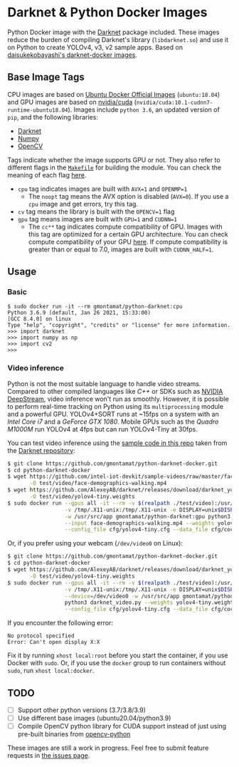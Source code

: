 # Darknet & Python Docker Images

Python Docker image with the [Darknet](https://github.com/AlexeyAB/darknet) package included. These images reduce the
burden of compiling Darknet's library (`libdarknet.so`) and use it on Python to create YOLOv4, v3, v2 sample apps. Based
on [daisukekobayashi's darknet-docker images](https://github.com/daisukekobayashi/darknet-docker).

## Base Image Tags

CPU images are based on [Ubuntu Docker Official Images](https://hub.docker.com/_/ubuntu) (`ubuntu:18.04`) and GPU images
are based on [nvidia/cuda](https://hub.docker.com/r/nvidia/cuda/) (`nvidia/cuda:10.1-cudnn7-runtime-ubuntu18.04`).
Images include `python 3.6`, an updated version of `pip`, and the following libraries:

* [Darknet](https://github.com/AlexeyAB/darknet)
* [Numpy](https://pypi.org/project/numpy/)
* [OpenCV](https://pypi.org/project/opencv-python/)

Tags indicate whether the image supports GPU or not. They also refer to different flags in
the [`Makefile`](https://github.com/AlexeyAB/darknet/blob/master/Makefile) for building the module. You can check the
meaning of each
flag [here](https://github.com/AlexeyAB/darknet#how-to-compile-on-linux-using-make "How to compile on Linux").

* ``cpu`` tag indicates images are built with `AVX=1` and `OPENMP=1`
    - The ``noopt`` tag means the AVX option is disabled (``AVX=0``). If you use a ``cpu`` image and get errors, try
      this tag.
* ``cv`` tag means the library is built with the `OPENCV=1` flag
* ``gpu`` tag means images are built with ``GPU=1`` and ``CUDNN=1``
    - The ``cc**`` tag indicates compute compatibility of GPU. Images with this tag are optimized for a certain GPU
      architecture. You can check compute compatibility of your
      GPU [here](https://developer.nvidia.com/cuda-gpus "CUDA GPUs"). If compute compatibility is greater than or equal
      to 7.0, images are built with ``CUDNN_HALF=1``.

## Usage

### Basic

```
$ sudo docker run -it --rm gmontamat/python-darknet:cpu
Python 3.6.9 (default, Jan 26 2021, 15:33:00)
[GCC 8.4.0] on linux
Type "help", "copyright", "credits" or "license" for more information.
>>> import darknet
>>> import numpy as np
>>> import cv2
>>> 
```

### Video inference

Python is not the most suitable language to handle video streams. Compared to other compiled languages like *C++* or
SDKs such as [NVIDIA DeepStream](https://developer.nvidia.com/deepstream-sdk), video inference won't run as smoothly.
However, it is possible to perform real-time tracking on Python using its `multiprocessing` module and a powerful GPU.
YOLOv4+SORT runs at ~15fps on a system with an *Intel Core i7* and a *GeForce GTX 1080*. Mobile GPUs such as the
*Quadro M1000M* run YOLOv4 at 4fps but can run YOLOv4-Tiny at 30fps.

You can test video inference using the [sample code in this repo](./test/video) taken from
the [Darknet repository](https://github.com/AlexeyAB/darknet/blob/master/darknet_video.py):

```bash
$ git clone https://github.com/gmontamat/python-darknet-docker.git
$ cd python-darknet-docker
$ wget https://github.com/intel-iot-devkit/sample-videos/raw/master/face-demographics-walking.mp4 \
       -O test/video/face-demographics-walking.mp4
$ wget https://github.com/AlexeyAB/darknet/releases/download/darknet_yolo_v4_pre/yolov4-tiny.weights \
       -O test/video/yolov4-tiny.weights
$ sudo docker run --gpus all -it --rm -v $(realpath ./test/video):/usr/src/app \
                  -v /tmp/.X11-unix:/tmp/.X11-unix -e DISPLAY=unix$DISPLAY \
                  -w /usr/src/app gmontamat/python-darknet:gpu python3 darknet_video.py \
                  --input face-demographics-walking.mp4 --weights yolov4-tiny.weights \
                  --config_file cfg/yolov4-tiny.cfg --data_file cfg/coco.data
```

Or, if you prefer using your webcam (`/dev/video0` on Linux):

```bash
$ git clone https://github.com/gmontamat/python-darknet-docker.git
$ cd python-darknet-docker
$ wget https://github.com/AlexeyAB/darknet/releases/download/darknet_yolo_v4_pre/yolov4-tiny.weights \
       -O test/video/yolov4-tiny.weights
$ sudo docker run --gpus all -it --rm -v $(realpath ./test/video):/usr/src/app \
                  -v /tmp/.X11-unix:/tmp/.X11-unix -e DISPLAY=unix$DISPLAY \
                  --device=/dev/video0 -w /usr/src/app gmontamat/python-darknet:gpu \
                  python3 darknet_video.py --weights yolov4-tiny.weights \
                  --config_file cfg/yolov4-tiny.cfg --data_file cfg/coco.data
```

If you encounter the following error:

```
No protocol specified
Error: Can't open display X:X
```

Fix it by running `xhost local:root` before you start the container, if you use Docker with `sudo`. Or, if you use
the `docker` group to run containers without `sudo`, run `xhost local:docker`.

## TODO

- [ ] Support other python versions (3.7/3.8/3.9)
- [ ] Use different base images (ubuntu20.04/python3.9)
- [ ] Compile OpenCV python library for CUDA support instead of just using pre-built binaries
  from [opencv-python](https://pypi.org/project/opencv-python/)

These images are still a work in progress. Feel free to submit feature requests
in [the issues page](https://github.com/gmontamat/python-darknet-docker/issues).
